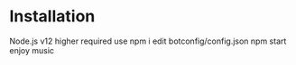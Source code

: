 # Installation
Node.js v12 higher required
use npm i
edit botconfig/config.json
npm start
enjoy music
